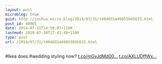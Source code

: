 ```yaml
---
layout: post
microblog: true
guid: http://joshua.micro.blog/2014/07/31/t494691449855045633.html
post_id: 40965
date: 2014-07-31T14:50:07+1100
lastmod: 2019-07-30T17:41:48+1100
type: post
url: /2014/07/31/t494691449855045633.html
---
```

#Ikea does #wedding styling now? [t.co/mGyJdMd00...](http://t.co/mGyJdMd00h) [t.co/AXLUDffWx...](http://t.co/AXLUDffWxX)
